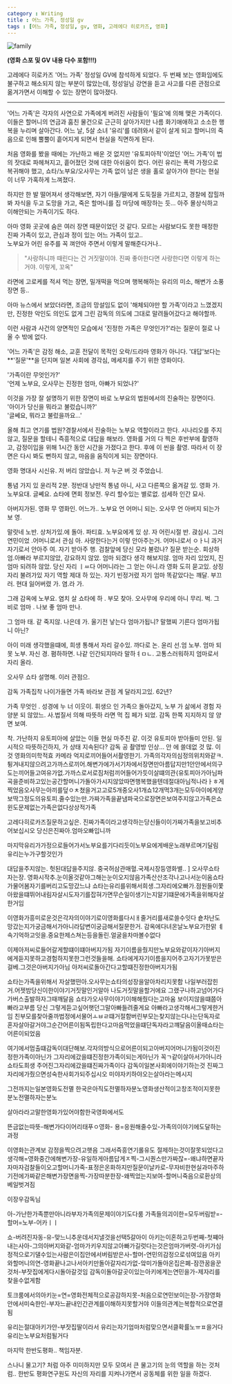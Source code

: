 ```yaml
---
category : Writing
title : 어느 가족, 정성일 gv
tags : [어느 가족, 정성일, gv, 영화, 고레에다 히로카즈, 영화]  
---
```


![family](https://slack-files.com/TBF02N87L-FCPNRMHNW-60056c2d4a)


**(영화 스포 및 GV 내용 다수 포함!!!)**   

고레에다 히로카즈 '어느 가족' 정성일 GV에 참석하게 되었다. 두 번째 보는 영화임에도 불구하고 해소되지 않는 부분이 많았는데, 정성일님 강연을 듣고 사고를 다른 관점으로 옮겨가면서 이해할 수 있는 장면이 많아졌다.   

---  

'어느 가족'은 각자의 사연으로 가족에게 버려진 사람들이 '필요'에 의해 맺은 가족이다. 이들은 할머니의 연금과 훔친 물건으로 근근히 살아가지만 나름 화기애애하고 소소한 행복을 누리며 살아간다. 어느 날, 5살 소녀 '유리'를 데려와서 같이 살게 되고 할머니의 죽음으로 인해 뿔뿔이 흩어지게 되면서 현실을 직면하게 된다.  

처음 영화를 봤을 때에는 가난하고 배운 것 없지만 '유토피아적'이었던 '어느 가족'이 법의 잣대로 파헤쳐지고, 흩어졌던 것에 대한 아쉬움이 컸다. 어린 유리는 폭력 가정으로 복귀해야 했고, 쇼타/노부요/오사무는 가족 없이 남은 생을 홀로 살아가야 한다는 현실이 너무 가혹하게 느껴졌다.  

하지만 한 발 떨어져서 생각해보면, 자기 아들/딸에게 도둑질을 가르치고, 경찰에 잡힐까봐 자식을 두고 도망을 가고, 죽은 할머니를 집 마당에 매장하는 듯... 아주 몰상식하고 이해안되는 가족이기도 하다.  

아마 영화 곳곳에 숨은 여러 장면 때문이었던 것 같다. 모르는 사람보다도 못한 매정한 진짜 가족이 있고, 관심과 정이 있는 어느 가족이 있고..  
노부요가 어린 유주를 꼭 껴안아 주면서 이렇게 말해준다거나..  
> "사랑하니까 때린다는 건 거짓말이야. 진짜 좋아한다면 사랑한다면 이렇게 하는 거야. 이렇게, 꼬옥"  

라면에 고로케를 적셔 먹는 장면, 밀개떡을 먹으며 행복해하는 유리의 미소, 해변가 소풍 장면 등..   

아마 뉴스에서 보았더라면, 조금의 망설임도 없이 '해체되야만 할 가족'이라고 느꼈겠지만, 진정한 악인도 의인도 없게 그린 감독의 의도에 그대로 말려들어갔다고 해야할까.  

이런 사람과 사건의 양면적인 모습에서 '진정한 가족은 무엇인가?'라는 질문이 절로 나올 수 밖에 없다.  

'어느 가족'은 감정 해소, 교훈 전달이 목적인 오락/드라마 영화가 아니다. '대답'보다는 **'질문'**을 던지며 일본 사회에 경각심, 메세지를 주기 위한 영화이다.  

'가족이란 무엇인가?'  
'언제 노부요, 오사무는 진정한 엄마, 아빠가 되었나?'  

이것을 가장 잘 설명하기 위한 장면이 바로 노부요의 법원에서의 진술하는 장면이다.  
'아이가 당신을 뭐라고 불렀습니까?'  
'글쎄요, 뭐라고 불렀을까요...'

올해 최고 연기를 법원?경찰서에서 진술하는 노부요 역할이라고 한다. 시나리오를 주지 않고, 질문을 할테니 즉흥적으로 대답을 해보라. 영화를 거의 다 찍은 후반부에 촬영하고, 감정이입을 위해 1시간 동안 시간을 가졌다고 한다. 후에 이 씬을 촬영.
따라서 이 장면은 다시 봐도 뻔하지 않고, 마음을 움직이게 되는 장면이다.  

영화 명대사
시신유. 저 버리 않았습니. 저 누군 버 것 주었습니. 

통념 가지 있 윤리적 2분. 정반대 낭만적 통념 아니, 사고 다른쪽으 옮겨갈 있.  영화 가.
노부요대. 글쎼요. 쇼타에 면회 정보전. 우리 할수있는 별로없. 섬세하 인간 묘사.

아버지가된.  영화 무 영화인. 어느가..
노부요 언 어머니 되는. 오사무 언 아버지 되는가 보 영.

말랏네 노반. 상처가있.에 돌아. 파티효. 노부요에게 있 상. 자 어린시절 반. 괁심시. 그러 연민이었 .어머니로서 관심 아. 사랑한다는거 이렇 안아주는거. 어머니로서 ㅇㅏ니 과거 자기로서 안아주 여. 자기 받아주 행. 검찰앞에 당신 모라 불렀나?  질문 받는순. 회상하 엄.아빠라 부르지않았, 강요하지 않았. 엄마 되겠다 생각 해보지않. 엄마 자리 있었지, 진 엄마 되려하 않았. 당신  자리 ㅣㅆ다 어머니라는 그 얻는 아니.라 영화 도히 묻고있. 상징 자리 불려가있  자기  역할 제대 하 있는. 
자기 빈정거렸 자기 엄마 똑같았다는 꺠달. 부끄러. 현대 잃어버렸 가. 염.라 가.

그래 감옥에 노부요. 염치 살 쇼타에 하 . 부모 찾아. 오사무에 우리에  아니 무리. 벅. 그 비로 엄마 . 나보  좋 엄마 만나. 

그 엄마 태. 같 죽지않.  나은데 가.
울기전 낳는다 엄마가됩니? 말했찌 기른다 엄마가됩니 아닌?

아이 미래 생각했을떄에, 희생 통해서  자리 갈수있. 까다로 논. 윤리 선.엄 노부. 엄마 되 못 노부. 자신 경. 폄하하면. 나같 인간되지마라 말하ㅕㅁㄴ. 고통스러워하지 엄마로서 자리 올라. 

오사무 쇼타 설명해. 이러 관점으.

감독 가족집착
나이가들면 가족 바라보 관점 계 달라지고있. 62년? 

가족 무엇인 . 성경에 누 너 이웃이.
휘생으 인 가족으 돌아갔지, 노부 가 삶에서  경험 자양분 되 않았느. 사.법질서 의해 따뜻하 라면 먹 집 페가 되었. 감독 한쪽 지지하지 않 양 면 보여.

착. 가난하지 유토피아에 살았는 이들 현실 마주친 같.
이것 유토피아 받아들미 안된. 일시적으 따뜻하긴하지,  가 상태 지속된다? 감독 공 촬영방 인상... 안 에 쓸데없 것 많. 이것 영화의미학적효		  카메라 억지로끼어들어서촬영한기. 가족의각자의심정의위치와같ㅋ.튕겨내지않으려고가까스로끼어.해변가에가서기차에서장면만아름답지만1안안에서의구도는끼어들고여유가없.가까스로서로짐처럼끼어들어가듯이살떄의관{유토피아가아님파곡을준비하고있는공간할머니가돌아가시지않았따면행복했을텐데절대아님적나라ㅏㅎ게찍었음오사무는아끼를덮ㅇㅊ쳤을거고고로5개중오사1개쇼12개먹3개는모두아이에게양보딱그정도의유토피.줄수있는만.가짜가족을끝냄파국으로장면은보여주지않고가족은쇼윈도문제없는가족은없다상상적가족

고레다히로카즈질문하고싶은. 진짜가족이라고생각하는당신들이이가짜가족을보고비추어보십시오
당신은진짜아.엄마오빠입니까

마지막유리가가정으로들어가서노부요를기다리듯이노부요에게배운노래부르며기달림
유리는누가구할것인가

대답을주지않는. 헛된대답을주지않.
중국허삼관매혈.국제시장등영화별..
]
오사무쇼타자는장.
영화시작추.눈이올것같아그해는눈이오지않음가족산산조각나고나서눈이옴쇼타가물어봄자기를버리고도망갔느냐
쇼타는유리를위해서희생.그자리에오빠가.점원들이쫓아왔을떄뛰어내림자살시도자기를잡혀가면무슨일이생기는지알기떄문에가족을위해자살한거임

이영화가흥미로운것은각자의이야기로이영화를다시ㅐ줄거리를새로쓸수잇다
숕차난도망갔는지가궁금해서가아니라답변이궁금해서질문한거. 감옥에다녀온날노부요가한맑
ㅖ속기억하고잇을.중요한제스쳐는등을돌린.얼굴을차마볼수없다

이제아저씨로들어갈게할떄이떄아버지가됨
자기이름을줬지만노부요와같이자기아버지에게듣지못하고경험하지못한그런것들을해.  쇼타에게자기이름을지어주고자기가못받은걸베.그것은아버지가아님
아저씨로돌아간다고할떄진정한아버지가됨

쇼타는가족을위해서 자살했떤아.오사무는쇼타의성장을알아차리지못함
나일부러잡힌거.어젯밤당신이한이야기거짓말인거알아
나도거짓말을할거에요
그랬구나하고넘어가다가버스출발하자그때깨달음
쇼타가오사무이야기이해해줬다는고마움
보이지않을떄쯤아빠라고부름
당신 그렇게듣고싶어햇던그말아빠들려줄게요
아빠라고생각해서그렇게한거임
친부모를찾아줄까법정에서물어ㅗㅂㄹ떄거절함버린부모는찾지않는다나는단독자로혼자살아갈거야그순간어른이됨독립한다고마음먹었을떄단독자라고꺠달음이올때쇼타는어른이되었음

여기에서멈출떄감독이대단해보.각자의방식으로어른이되고아버지어머니가됨이것이진정한가족이아닌가
그자리에갔을떄진정한가족이되는게아닌가
꼭ㄱ같이살아서가아니라쇼타도희생
주어진그자리에갔을떄진짜가족이다
감독이일본사회에이야기하는것
진짜그자리에가줬으면성숙한사회가되주십시오
미야자키하야오는살아라는메시지

그전까지는일본영화도전멸
한국은아직도전멸하자분노영화생산적이고창조적이지못한분노전멸하자는분노

살아라라고말한영화가있어야함한국영화에서도

뜬금없는따뜻-해변가다이어리태푸ㅇ영화-
용=응원해줄수있-가족의이야기에도달하는과정

이영화는관계보 감정을찍으려고햇음
그래서즉흥연기롤유도
절제하는것이잘못되었다고생각해=영화중간에해변가장-유일하게아름답게ㅈ찍-그시퀀스만가짜잖=-왜냐하면끝자자마자검찰들이오고할머니가죽-표정은온화하지만질문이날카로-무자비한현실과마주하기전에가짜같은해변가장면을찍-가장따분한장-왜찍었는지보여-할머니죽음으로환상의베일벗겨짐

이장우감독님


아-가난한가족뿐만아니라부자가족의문제이야기도다룸
가족들의괴이한=모두버림받=-할머=노부-어카ㅣㅣ

쇼-버려진자동-유-맞느니추운데서지낼것을선택5갈아이
아키는이혼하고두번째-첫쨰아내는사아-그의아버지와같-엄마가키우지않고아빠가길럿다는것은엄마가버렷-아키가심정적으로기댈수있는사람은이집안에서버림받은사-할머-연민의감정으로섞여있음
아키와할머니의연-영화끝나고나서아키만돌아갈자리가없-앜미가돌아온집은폐-잠깐꿈을꾼것처-부잣집에게다시돌아갈것임
감독이돌아갈곳이있는아키에게는연민을가-제자리를찾을수없게함

토크룸에서의아키눈=연=영화전체적으로공감하지못-처음으로연민보이는장-가장영화안에서미숙한인-부자느끝내인간관계를이해하지못할거야
이들의관계는복합적으로연결됨

유리는절대아키가안-부잣집딸이라서
유리는자기엄마처럼맞으면서클확률노ㅠㅍ을거다
유리는노부요처럼될거다

마지막 한반도평화.. 책임자분.

스나니 물고기? 처럼 아주 미미하지만 모두 모여서 큰 물고기의 눈의 역할을 하는 것처럼.. 한반도 평화연구원도 자신의 자리를 지켜나가면서 공동체를 위한 일을 하겠다.

































































































































































 
